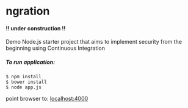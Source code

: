 # ngration

#### !! under construction !!

Demo Node.js starter project that aims to implement security from the beginning using Continuous Integration

##### To run application:

	$ npm install 
	$ bower install  
	$ node app.js


point browser to: [localhost:4000](http://localhost:4000/)
